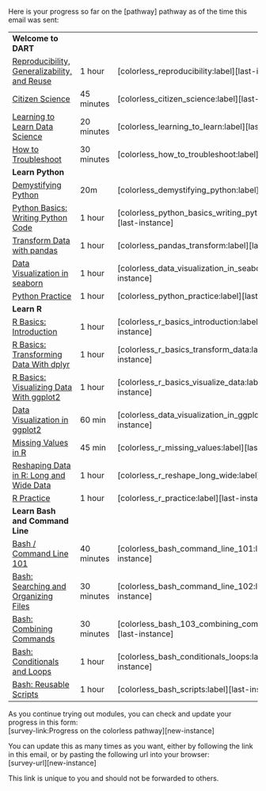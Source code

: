 <p>Here is your progress so far on the [pathway] pathway as of the time this email was sent:</p>
<table>
<tbody>
<tr>
    <td><strong>Welcome to DART</strong></td>
    <td></td>
    <td></td>
    </tr>
<tr>
<td><a href=https://liascript.github.io/course/?https://raw.githubusercontent.com/arcus/education_modules/main/reproducibility/reproducibility.md target=_blank>Reproducibility, Generalizability, and Reuse</a></td>
<td>1 hour</td>
<td>[colorless_reproducibility:label][last-instance]
</td>
</tr>
<tr>
<td><a href=https://liascript.github.io/course/?https://raw.githubusercontent.com/arcus/education_modules/main/citizen_science/citizen_science.md target=_blank>Citizen Science</a></td>
<td>45 minutes</td>
<td>[colorless_citizen_science:label][last-instance]
</td>
</tr>
<tr>
<td><a href=https://liascript.github.io/course/?https://raw.githubusercontent.com/arcus/education_modules/main/learning_to_learn/learning_to_learn.md target=_blank>Learning to Learn Data Science</a></td>
<td>20 minutes</td>
<td>[colorless_learning_to_learn:label][last-instance]
</td>
</tr>
<tr>
<td><a href=https://liascript.github.io/course/?https://raw.githubusercontent.com/arcus/education_modules/main/how_to_troubleshoot/how_to_troubleshoot.md target=_blank>How to Troubleshoot</a></td>
<td>30 minutes</td>
<td>[colorless_how_to_troubleshoot:label][last-instance]
</td>
</tr>
<tr>
    <td><strong>Learn Python</strong></td>
    <td></td>
    <td></td>
    </tr>
<tr>
<td><a href=https://liascript.github.io/course/?https://raw.githubusercontent.com/arcus/education_modules/main/demystifying_python/demystifying_python.md target=_blank>Demystifying Python</a></td>
<td>20m</td>
<td>[colorless_demystifying_python:label][last-instance]
</td>
</tr>
<tr>
<td><a href=https://liascript.github.io/course/?https://raw.githubusercontent.com/arcus/education_modules/main/python_basics_writing_python_code/python_basics_writing_python_code.md target=_blank>Python Basics: Writing Python Code</a></td>
<td>1 hour</td>
<td>[colorless_python_basics_writing_python_code:label][last-instance]
</td>
</tr>
<tr>
<td><a href=https://liascript.github.io/course/?https://raw.githubusercontent.com/arcus/education_modules/main/pandas_transform/pandas_transform.md target=_blank>Transform Data with pandas</a></td>
<td>1 hour</td>
<td>[colorless_pandas_transform:label][last-instance]
</td>
</tr>
<tr>
<td><a href=https://liascript.github.io/course/?https://raw.githubusercontent.com/arcus/education_modules/main/data_visualization_in_seaborn/data_visualization_in_seaborn.md target=_blank>Data Visualization in seaborn</a></td>
<td>1 hour</td>
<td>[colorless_data_visualization_in_seaborn:label][last-instance]
</td>
</tr>
<tr>
<td><a href=https://liascript.github.io/course/?https://raw.githubusercontent.com/arcus/education_modules/main/python_practice/python_practice.md target=_blank>Python Practice</a></td>
<td>1 hour</td>
<td>[colorless_python_practice:label][last-instance]
</td>
</tr>
<tr>
    <td><strong>Learn R</strong></td>
    <td></td>
    <td></td>
    </tr>
<tr>
<td><a href=https://liascript.github.io/course/?https://raw.githubusercontent.com/arcus/education_modules/main/r_basics_introduction/r_basics_introduction.md target=_blank>R Basics: Introduction</a></td>
<td>1 hour</td>
<td>[colorless_r_basics_introduction:label][last-instance]
</td>
</tr>
<tr>
<td><a href=https://liascript.github.io/course/?https://raw.githubusercontent.com/arcus/education_modules/main/r_basics_transform_data/r_basics_transform_data.md target=_blank>R Basics: Transforming Data With dplyr</a></td>
<td>1 hour</td>
<td>[colorless_r_basics_transform_data:label][last-instance]
</td>
</tr>
<tr>
<td><a href=https://liascript.github.io/course/?https://raw.githubusercontent.com/arcus/education_modules/main/r_basics_visualize_data/r_basics_visualize_data.md target=_blank>R Basics: Visualizing Data With ggplot2</a></td>
<td>1 hour</td>
<td>[colorless_r_basics_visualize_data:label][last-instance]
</td>
</tr>
<tr>
<td><a href=https://liascript.github.io/course/?https://raw.githubusercontent.com/arcus/education_modules/main/data_visualization_in_ggplot2/data_visualization_in_ggplot2.md target=_blank>Data Visualization in ggplot2</a></td>
<td>60 min</td>
<td>[colorless_data_visualization_in_ggplot2:label][last-instance]
</td>
</tr>
<tr>
<td><a href=https://liascript.github.io/course/?https://raw.githubusercontent.com/arcus/education_modules/main/r_missing_values/r_missing_values.md target=_blank>Missing Values in R</a></td>
<td>45 min</td>
<td>[colorless_r_missing_values:label][last-instance]
</td>
</tr>
<tr>
<td><a href=https://liascript.github.io/course/?https://raw.githubusercontent.com/arcus/education_modules/main/r_reshape_long_wide/r_reshape_long_wide.md target=_blank>Reshaping Data in R: Long and Wide Data</a></td>
<td>1 hour</td>
<td>[colorless_r_reshape_long_wide:label][last-instance]
</td>
</tr>
<tr>
<td><a href=https://liascript.github.io/course/?https://raw.githubusercontent.com/arcus/education_modules/main/r_practice/r_practice.md target=_blank>R Practice</a></td>
<td>1 hour</td>
<td>[colorless_r_practice:label][last-instance]
</td>
</tr>
<tr>
    <td><strong>Learn Bash and Command Line</strong></td>
    <td></td>
    <td></td>
    </tr>
<tr>
<td><a href=https://liascript.github.io/course/?https://raw.githubusercontent.com/arcus/education_modules/main/bash_command_line_101/bash_command_line_101.md target=_blank>Bash / Command Line 101</a></td>
<td>40 minutes</td>
<td>[colorless_bash_command_line_101:label][last-instance]
</td>
</tr>
<tr>
<td><a href=https://liascript.github.io/course/?https://raw.githubusercontent.com/arcus/education_modules/main/bash_command_line_102/bash_command_line_102.md target=_blank>Bash: Searching and Organizing Files</a></td>
<td>30 minutes</td>
<td>[colorless_bash_command_line_102:label][last-instance]
</td>
</tr>
<tr>
<td><a href=https://liascript.github.io/course/?https://raw.githubusercontent.com/arcus/education_modules/main/bash_103_combining_commands/bash_103_combining_commands.md target=_blank>Bash: Combining Commands</a></td>
<td>30 minutes</td>
<td>[colorless_bash_103_combining_commands:label][last-instance]
</td>
</tr>
<tr>
<td><a href=https://liascript.github.io/course/?https://raw.githubusercontent.com/arcus/education_modules/main/bash_conditionals_loops/bash_conditionals_loops.md target=_blank>Bash: Conditionals and Loops</a></td>
<td>1 hour</td>
<td>[colorless_bash_conditionals_loops:label][last-instance]
</td>
</tr>
<tr>
<td><a href=https://liascript.github.io/course/?https://raw.githubusercontent.com/arcus/education_modules/main/bash_scripts/bash_scripts.md target=_blank>Bash: Reusable Scripts</a></td>
<td>1 hour</td>
<td>[colorless_bash_scripts:label][last-instance]
</td>
</tr>
</tbody>
</table>
<p></p>
<p>As you continue trying out modules, you can check and update your progress in this form:<br />[survey-link:Progress on the colorless pathway][new-instance]</p>
<p>You can update this as many times as you want, either by following the link in this email, or by pasting the following url into your browser:<br />[survey-url][new-instance]</p>
<p>This link is unique to you and should not be forwarded to others.</p>
